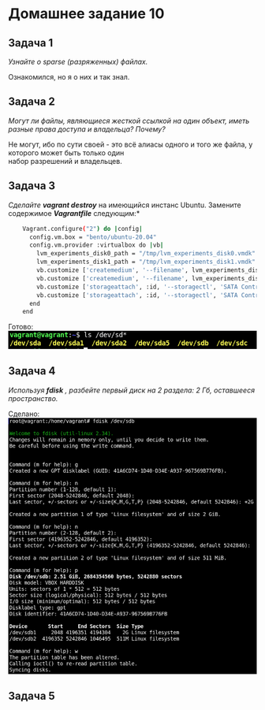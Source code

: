 Домашнее задание 10
===================

Задача 1
--------

*Узнайте о sparse (разряженных) файлах.*  
  
Ознакомился, но я о них и так знал.

Задача 2
--------

*Могут ли файлы, являющиеся жесткой ссылкой на один объект, иметь разные права доступа и владельца? Почему?*  
  
Не могут, ибо по сути своей - это всё алиасы одного и того же файла, у которого может быть только один  
набор разрешений и владельцев.

Задача 3
--------

*Сделайте* ***vagrant destroy*** на имеющийся инстанс Ubuntu. Замените содержимое ***Vagrantfile*** следующим:*  
  
```bash
    Vagrant.configure("2") do |config|
      config.vm.box = "bento/ubuntu-20.04"
      config.vm.provider :virtualbox do |vb|
        lvm_experiments_disk0_path = "/tmp/lvm_experiments_disk0.vmdk"
        lvm_experiments_disk1_path = "/tmp/lvm_experiments_disk1.vmdk"
        vb.customize ['createmedium', '--filename', lvm_experiments_disk0_path, '--size', 2560]
        vb.customize ['createmedium', '--filename', lvm_experiments_disk1_path, '--size', 2560]
        vb.customize ['storageattach', :id, '--storagectl', 'SATA Controller', '--port', 1, '--device', 0, '--type', 'hdd', '--medium', lvm_experiments_disk0_path]
        vb.customize ['storageattach', :id, '--storagectl', 'SATA Controller', '--port', 2, '--device', 0, '--type', 'hdd', '--medium', lvm_experiments_disk1_path]
      end
    end
```
  
Готово:  
![Диски в вагранте](/dz10/pic/dz10_3.png)

Задача 4
--------

*Используя* ***fdisk*** *, разбейте первый диск на 2 раздела: 2 Гб, оставшееся пространство.*
  
Сделано:  
![Разделы на /dev/sdb](/dz10/pic/dz10_4.png)

Задача 5
--------
